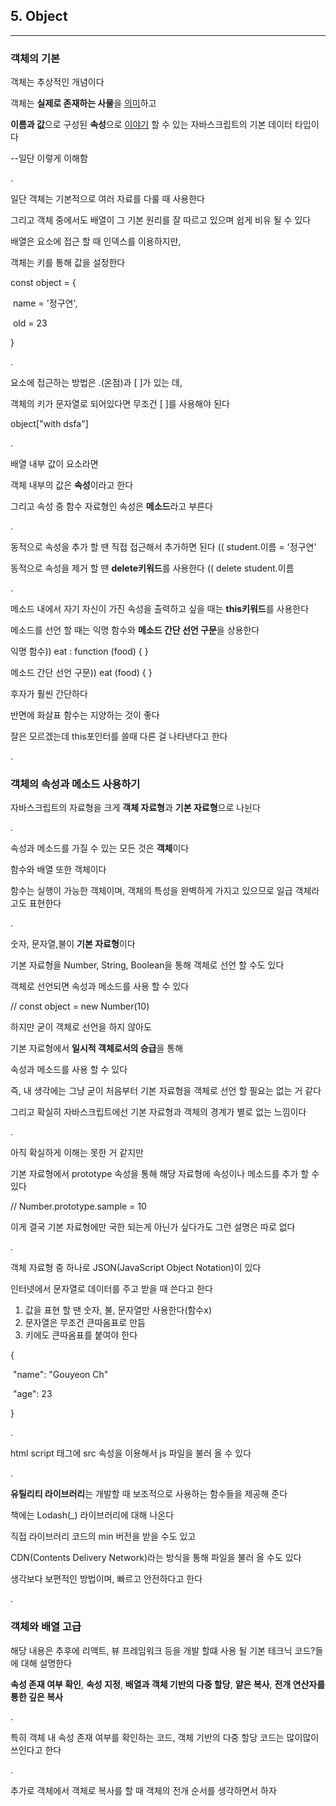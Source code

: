 ## 5. Object

***

### 객체의 기본

객체는 추상적인 개념이다

객체는 **실제로 존재하는 사물**을 <u>의미</u>하고

**이름과 값**으로 구성된 **속성**으로 <u>이야기</u> 할 수 있는 자바스크립트의 기본 데이터 타입이다

--일단 이렇게 이해함

.

일단 객체는 기본적으로 여러 자료를 다룰 때 사용한다

그리고 객체 중에서도 배열이 그 기본 원리를 잘 따르고 있으며 쉽게 비유 될 수 있다

배열은 요소에 접근 할 때 인덱스를 이용하지만,

객체는 키를 통해 값을 설정한다

const object = {

​	name = '정구연',

​	old = 23

}

.

요소에 접근하는 방법은 .(온점)과 [ ]가 있는 데, 

객체의 키가 문자열로 되어있다면 무조건 [ ]를 사용해야 된다

object["with dsfa"]

.

배열 내부 값이 요소라면

객체 내부의 값은 **속성**이라고 한다

그리고 속성 중 함수 자료형인 속성은 **메소드**라고 부른다

.

동적으로 속성을 추가 할 땐 직접 접근해서 추가하면 된다 (( student.이름 = '정구연'

동적으로 속성을 제거 할 땐 **delete키워드**를 사용한다 (( delete student.이름

.

메소드 내에서 자기 자신이 가진 속성을 출력하고 싶을 때는 **this키워드**를 사용한다

메소드를 선언 할 때는 익명 함수와 **메소드 간단 선언 구문**을 상용한다

익명 함수)) eat : function (food) { }

메소드 간단 선언 구문)) eat (food) { }

 후자가 훨씬 간단하다

반면에 화살표 함수는 지양하는 것이 좋다

잘은 모르겠는데 this포인터를 쓸때 다른 걸 나타낸다고 한다

.

### 객체의 속성과 메소드 사용하기

자바스크립트의 자료형을 크게 **객체 자료형**과 **기본 자료형**으로 나뉜다

.

속성과 메소드를 가질 수 있는 모든 것은 **객체**이다

함수와 배열 또한 객체이다

함수는 실행이 가능한 객체이며, 객체의 특성을 완벽하게 가지고 있으므로 일급 객체라고도 표현한다

.

숫자, 문자열,불이 **기본 자료형**이다

기본 자료형을 Number, String, Boolean을 통해 객체로 선언 할 수도 있다

객체로 선언되면 속성과 메소드를 사용 할 수 있다

// const object = new Number(10)

하지만 굳이 객체로 선언을 하지 않아도

기본 자료형에서 **일시적 객체로서의 승급**을 통해

속성과 메소드를 사용 할 수 있다

즉, 내 생각에는 그냥 굳이 처음부터 기본 자료형을 객체로 선언 할 필요는 없는 거 같다

그리고 확실히 자바스크립트에선 기본 자료형과 객체의 경계가 별로 없는 느낌이다

.

아직 확실하게 이해는 못한 거 같지만

기본 자료형에서 prototype 속성을 통해 해당 자료형에 속성이나 메소드를 추가 할 수 있다

// Number.prototype.sample = 10

이게 결국 기본 자료형에만 국한 되는게 아닌가 싶다가도 그런 설명은 따로 없다

.

객체 자료형 중 하나로 JSON(JavaScript Object Notation)이 있다

인터넷에서 문자열로 데이터를 주고 받을 때 쓴다고 한다

1. 값을 표현 할 땐 숫자, 불, 문자열만 사용한다(함수x)
2. 문자열은 무조건 큰따옴표로 만듬
3. 키에도 큰따옴표를 붙여야 한다

{

​	"name": "Gouyeon Ch"

​	"age": 23

}

.

html script 태그에 src 속성을 이용해서 js 파일을 불러 올 수 있다

.

**유틸리티 라이브러리**는 개발할 때 보조적으로 사용하는 함수들을 제공해 준다

책에는 Lodash(_) 라이브러리에 대해 나온다

직접 라이브러리 코드의 min 버전을 받을 수도 있고

CDN(Contents Delivery Network)라는 방식을 통해 파일을 불러 올 수도 있다

생각보다 보편적인 방법이며, 빠르고 안전하다고 한다

.

### 객체와 배열 고급

해당 내용은 추후에 리액트, 뷰 프레임워크 등을 개발 할떄 사용 될 기본 테크닉 코드?들에 대해 설명한다

**속성 존재 여부 확인**, **속성 지정**, **배열과 객체 기반의 다중 할당**, **얕은 복사**, **전개 연산자를 통한 깊은 복사**

.

특히 객체 내 속성 존재 여부를 확인하는 코드, 객체 기반의 다중 할당 코드는 많이많이 쓰인다고 한다

.

추가로 객체에서 객체로 복사를 할 때 객체의 전개 순서를 생각하면서 하자

